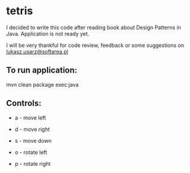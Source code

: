 # tetris
I decided to write this code after reading book about Design Patterns in Java. Application is not ready yet.

I will be very thankful for code review, feedback or some suggestions on lukasz.usarz@softarea.pl


## To run application:
mvn clean package exec:java


## Controls:
* a - move left
* d - move right
* s - move down

* o - rotate left
* p - rotate right
